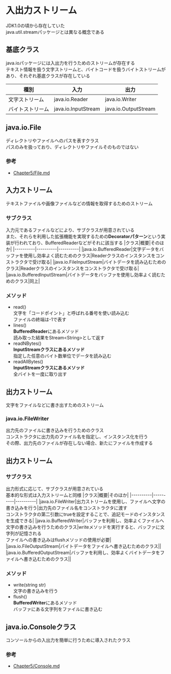 # 入出力ストリーム
JDK1.0の頃から存在していた<br>
java.util.streamパッケージとは異なる概念である

## 基底クラス
java.ioパッケージには入出力を行うためのストリームが存在する<br>
テキスト情報を扱う文字ストリームと、バイトコードを扱うバイトストリームがあり、それぞれ基底クラスが存在している

|種別|入力|出力|
|----------|----------|----------|
|文字ストリーム|java.io.Reader|java.io.Writer|
|バイトストリーム|java.io.InputStream|java.io.OutputStream|

## java.io.File
ディレクトリやファイルへのパスを表すクラス<br>
パスのみを扱っており、ディレクトリやファイルそのものではない<br>

### 参考
- [Chapter5/File.md](File.md)

## 入力ストリーム
テキストファイルや画像ファイルなどの情報を取得するためのストリーム

### サブクラス
入力元であるファイルなどにより、サブクラスが用意されている<br>
また、それらを利用した拡張機能を実現するための**Decoratorパターン**という実装が行われており、BufferedReaderなどがそれに該当する
|クラス|概要|そのほか|
|----------|----------|----------|
|java.io.BufferedReader|文字データをバッファを使用し効率よく読むためのクラス|Readerクラスのインスタンスをコンストラクタで受け取る|
|java.io.FileInputStream|バイトデータを読み込むためのクラス|Readerクラスのインスタンスをコンストラクタで受け取る|
|java.io.BufferedInputStream|バイトデータをバッファを使用し効率よく読むためのクラス|同上|

### メソッド
- read()<br>
文字を「コードポイント」と呼ばれる番号を使い読み込む<br>
ファイルの終端は-1で表す
- lines()<br>
**BufferedReader**にあるメソッド<br>
読み取った結果をStream\<String>として返す
- readNBytes()<br>
**InputStreamクラスにあるメソッド**<br>
指定した任意のバイト数単位でデータを読み込む
- readAllBytes()<br>
**InputStreamクラスにあるメソッド**<br>
全バイトを一度に取り出す

## 出力ストリーム
文字をファイルなどに書き出すためのストリーム

### java.io.FileWriter
出力先のファイルに書き込みを行うためのクラス<br>
コンストラクタに出力先のファイル名を指定し、インスタンス化を行う<br>
その際、出力先のファイルが存在しない場合、新たにファイルを作成する

## 出力ストリーム

### サブクラス
出力形式に応じて、サブクラスが用意されている<br>
基本的な形式は入力ストリームと同様
|クラス|概要|そのほか|
|----------|----------|----------|
|java.io.FileWriter|出力ストリームを使用し、ファイルへ文字の書き込みを行う|出力先のファイル名をコンストラクタに渡す<br>コンストラクタの第二引数にtrueを設定することで、追記モードのインスタンスを生成できる|
|java.io.BufferedWriter|バッファを利用し、効率よくファイルへ文字の書き込みを行うためのクラス|writeメソッドを実行すると、バッファに文字列が記憶される<br>ファイルへの書き込みはflushメソッドの使用が必要|
|java.io.FileOutputStream|バイトデータをファイルへ書き込むためのクラス||
|java.io.BufferedOutputStream|バッファを利用し、効率よくバイトデータをファイルへ書き込むためのクラス||

### メソッド
- write(string str)<br>
文字の書き込みを行う<br>
- flush()<br>
**BufferedWriter**にあるメソッド<br>
バッファにある文字列をファイルに書き込む

## java.io.Consoleクラス
コンソールからの入出力を簡単に行うために導入されたクラス

### 参考
- [Chapter5/Console.md](Console.md)
